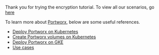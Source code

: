 Thank you for trying the encryption tutorial. To view all our scenarios, go [here](https://www.katacoda.com/portworx)

To learn more about [Portworx](https://portworx.com/), below are some useful references.
- [Deploy Portworx on Kubernetes](https://docs.portworx.com/scheduler/kubernetes/install.html)
- [Create Portworx volumes on Kubernetes](https://docs.portworx.com/portworx-install-with-kubernetes/storage-operations/create-pvcs/)
- [Deploy Portworx on GKE](https://docs.portworx.com/scheduler/kubernetes/gke.html)
- [Use cases](https://portworx.com/use-case/kubernetes-storage/)